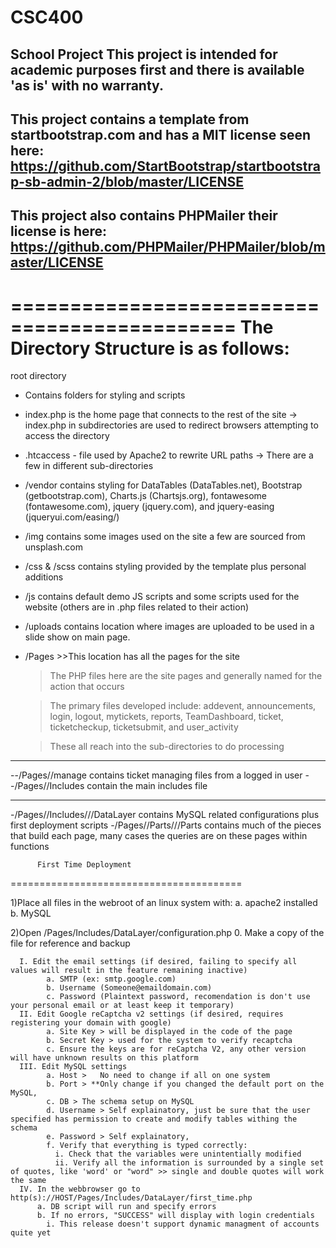 # CSC400
School Project
This project is intended for academic purposes first and there is available 'as is' with no warranty.
---------------------------------------------
This project contains a template from startbootstrap.com and has a MIT license seen here:
https://github.com/StartBootstrap/startbootstrap-sb-admin-2/blob/master/LICENSE
---------------------------------------------
This project also contains PHPMailer their license is here: 
https://github.com/PHPMailer/PHPMailer/blob/master/LICENSE
---------------------------------------------

=============================================
The Directory Structure is as follows:
=============================================
root directory
- Contains folders for styling and scripts
- index.php is the home page that connects to the rest of the site -> index.php in subdirectories are used to redirect browsers attempting to access the directory
- .htcaccess - file used by Apache2 to rewrite URL paths -> There are a few in different sub-directories

- /vendor contains styling for DataTables (DataTables.net), Bootstrap (getbootstrap.com), Charts.js (Chartsjs.org), fontawesome (fontawesome.com), jquery (jquery.com),
  and jquery-easing (jqueryui.com/easing/)
  
- /img contains some images used on the site a few are sourced from unsplash.com

- /css & /scss contains styling provided by the template plus personal additions

- /js contains default demo JS scripts and some scripts used for the website (others are in .php files related to their action)

- /uploads contains location where images are uploaded to be used in a slide show on main page.

- /Pages >>This location has all the pages for the site
  > The PHP files here are the site pages and generally named for the action that occurs
  
  > The primary files developed include: addevent, announcements, login, logout, mytickets, reports, TeamDashboard, ticket, ticketcheckup, ticketsubmit, and        user_activity
  
  >These all reach into the sub-directories to do processing
 ------------------------------------------
  --/Pages//manage contains ticket managing files from a logged in user
  --/Pages//Includes contain the main includes file
  
 ------------------------------------------- 
 
  -/Pages//Includes///DataLayer contains MySQL related configurations plus first deployment scripts
  -/Pages//Parts///Parts contains much of the pieces that build each page, many cases the queries are on these pages within functions
  
  
 
 
          First Time Deployment  
 
   ========================================
  
  1)Place all files in the webroot of an linux system with:
            a. apache2 installed
            b. MySQL
             
  2)Open /Pages/Includes/DataLayer/configuration.php
      0. Make a copy of the file for reference and backup
      
      I. Edit the email settings (if desired, failing to specify all values will result in the feature remaining inactive)
            a. SMTP (ex: smtp.google.com)
            b. Username (Someone@emaildomain.com)
            c. Password (Plaintext password, recomendation is don't use your personal email or at least keep it temporary)
      II. Edit Google reCaptcha v2 settings (if desired, requires registering your domain with google)
            a. Site Key > will be displayed in the code of the page
            b. Secret Key > used for the system to verify recaptcha
            c. Ensure the keys are for reCaptcha V2, any other version will have unknown results on this platform
      III. Edit MySQL settings
            a. Host >   No need to change if all on one system
            b. Port > **Only change if you changed the default port on the MySQL,
            c. DB > The schema setup on MySQL
            d. Username > Self explainatory, just be sure that the user specified has permission to create and modify tables withing the schema
            e. Password > Self explainatory, 
            f. Verify that everything is typed correctly:
              i. Check that the variables were unintentially modified
              ii. Verify all the information is surrounded by a single set of quotes, like 'word' or "word" >> single and double quotes will work the same
      IV. In the webbrowser go to http(s)://HOST/Pages/Includes/DataLayer/first_time.php
          a. DB script will run and specify errors
          b. If no errors, "SUCCESS" will display with login credentials
            i. This release doesn't support dynamic managment of accounts quite yet
            
            
  
  
  
  
  
  
  
  
  
  
